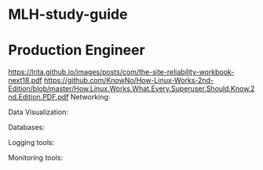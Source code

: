 # MLH-study-guide
# Production Engineer
https://lrita.github.io/images/posts/com/the-site-reliability-workbook-next18.pdf
https://github.com/KnowNo/How-Linux-Works-2nd-Edition/blob/master/How.Linux.Works.What.Every.Superuser.Should.Know.2nd.Edition.PDF.pdf
Networking:

Data Visualization:

Databases:

Logging tools:

Monitoring tools:
